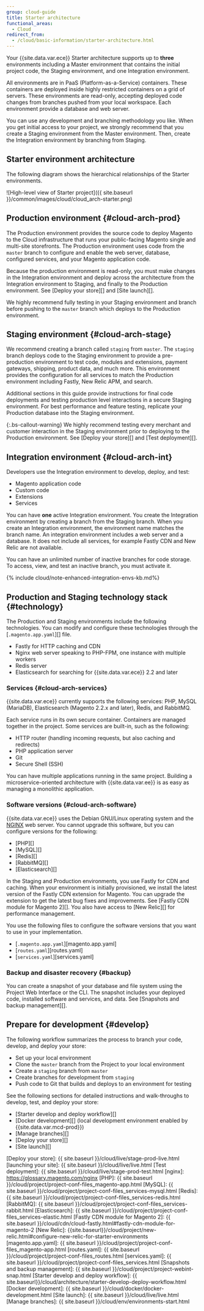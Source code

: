 ```yaml
---
group: cloud-guide
title: Starter architecture
functional_areas:
  - Cloud
redirect_from:
  - /cloud/basic-information/starter-architecture.html
---
```


Your {{site.data.var.ece}} Starter architecture supports up to **three** environments including a Master environment that contains the initial project code, the Staging environment, and one Integration environment.

All environments are in PaaS (Platform-as-a-Service) containers. These containers are deployed inside highly restricted containers on a grid of servers. These environments are read-only, accepting deployed code changes from branches pushed from your local workspace.  Each environment provide a database and web server.

You can use any development and branching methodology you like. When you get initial access to your project, we strongly recommend that you create a Staging environment from the Master environment. Then, create the Integration environment by branching from Staging.

## Starter environment architecture

The following diagram shows the hierarchical relationships of the Starter environments.

![High-level view of Starter project]({{ site.baseurl }}/common/images/cloud/cloud_arch-starter.png)

## Production environment {#cloud-arch-prod}

The Production environment provides the source code to deploy Magento to the Cloud infrastructure that runs your public-facing Magento single and multi-site storefronts. The Production environment uses code from the `master` branch to configure and enable the web server, database, configured services, and your Magento application code.

Because the production environment is read-only, you must make changes in the Integration environment and deploy across the architecture from the Integration environment to Staging, and finally to the Production environment. See [Deploy your store][] and [Site launch][].

We highly recommend fully testing in your Staging environment and branch before pushing to the `master` branch which deploys to the Production environment.

## Staging environment {#cloud-arch-stage}

We recommend creating a branch called `staging` from `master`. The `staging` branch deploys code to the Staging environment to provide a pre-production environment to test code, modules and extensions, payment gateways, shipping, product data, and much more. This environment provides the configuration for all services to match the Production environment including Fastly, New Relic APM, and search.

Additional sections in this guide provide instructions for final code deployments and testing production level interactions in a secure Staging environment. For best performance and feature testing, replicate your Production database into the Staging environment.

{:.bs-callout-warning}
We highly recommend testing every merchant and customer interaction in the Staging environment prior to deploying to the Production environment. See [Deploy your store][] and [Test deployment][].

## Integration environment {#cloud-arch-int}

Developers use the Integration environment to develop, deploy, and test:

-  Magento application code
-  Custom code
-  Extensions
-  Services

You can have **one** active Integration environment. You create the Integration environment by creating a branch from the Staging branch. When you create an Integration environment, the environment name matches the branch name. An integration environment includes a web server and a database. It does not include all services, for example Fastly CDN and New Relic are not available.

You can have an unlimited number of inactive branches for code storage. To access, view, and test an inactive branch, you must activate it.

{% include cloud/note-enhanced-integration-envs-kb.md%}

## Production and Staging technology stack {#technology}

The Production and Staging environments include the following technologies. You can modify and configure these technologies through the [`.magento.app.yaml`][] file.

-  Fastly for HTTP caching and CDN
-  Nginx web server speaking to PHP-FPM, one instance with multiple workers
-  Redis server
-  Elasticsearch for searching for {{site.data.var.ece}} 2.2 and later

### Services {#cloud-arch-services}

{{site.data.var.ece}} currently supports the following services: PHP, MySQL (MariaDB), Elasticsearch (Magento 2.2.x and later), Redis, and RabbitMQ.

Each service runs in its own secure container. Containers are managed together in the project. Some services are built-in, such as the following:

-  HTTP router (handling incoming requests, but also caching and redirects)
-  PHP application server
-  Git
-  Secure Shell (SSH)

You can have multiple applications running in the same project. Building a microservice-oriented architecture with {{site.data.var.ee}} is as easy as managing a monolithic application.

### Software versions {#cloud-arch-software}

{{site.data.var.ece}} uses the Debian GNU/Linux operating system and the [NGINX](https://glossary.magento.com/nginx) web server. You cannot upgrade this software, but you can configure versions for the following:

-  [PHP][]
-  [MySQL][]
-  [Redis][]
-  [RabbitMQ][]
-  [Elasticsearch][]

In the Staging and Production environments, you use Fastly for CDN and caching. When your environment is initially provisioned, we install the latest version of the Fastly CDN extension for Magento. You can upgrade the extension to get the latest bug fixes and improvements. See [Fastly CDN module for Magento 2][]. You also have access to [New Relic][] for performance management.

You use the following files to configure the software versions that you want to use in your implementation.

-  [`.magento.app.yaml`][magento.app.yaml]
-  [`routes.yaml`][routes.yaml]
-  [`services.yaml`][services.yaml]

### Backup and disaster recovery {#backup}

You can create a snapshot of your database and file system using the Project Web Interface or the CLI. The snapshot includes your deployed code, installed software and services, and data. See [Snapshots and backup management][].

## Prepare for development {#develop}

The following workflow summarizes the process to branch your code, develop, and deploy your store:

-  Set up your local environment
-  Clone the `master` branch from the Project to your local environment
-  Create a `staging` branch from `master`
-  Create branches for development from `staging`
-  Push code to Git that builds and deploys to an environment for testing

See the following sections for detailed instructions and walk-throughs to develop, test, and deploy your store:

-  [Starter develop and deploy workflow][]
-  [Docker development][] (local development environment enabled by {{site.data.var.mcd-prod}})
-  [Manage branches][]
-  [Deploy your store][]
-  [Site launch][]

<!--Link definitions-->
[Deploy your store]: {{ site.baseurl }}/cloud/live/stage-prod-live.html
[launching your site]: {{ site.baseurl }}/cloud/live/live.html
[Test deployment]: {{ site.baseurl }}/cloud/live/stage-prod-test.html
[nginx]: https://glossary.magento.com/nginx
[PHP]: {{ site.baseurl }}/cloud/project/project-conf-files_magento-app.html
[MySQL]: {{ site.baseurl }}/cloud/project/project-conf-files_services-mysql.html
[Redis]: {{ site.baseurl }}/cloud/project/project-conf-files_services-redis.html
[RabbitMQ]: {{ site.baseurl }}/cloud/project/project-conf-files_services-rabbit.html
[Elasticsearch]: {{ site.baseurl }}/cloud/project/project-conf-files_services-elastic.html
[Fastly CDN module for Magento 2]: {{ site.baseurl }}/cloud/cdn/cloud-fastly.html#fastly-cdn-module-for-magento-2
[New Relic]: {{site.baseurl}}/cloud/project/new-relic.html#configure-new-relic-for-starter-environments
[magento.app.yaml]: {{ site.baseurl }}/cloud/project/project-conf-files_magento-app.html
[routes.yaml]: {{ site.baseurl }}/cloud/project/project-conf-files_routes.html
[services.yaml]: {{ site.baseurl }}/cloud/project/project-conf-files_services.html
[Snapshots and backup management]: {{ site.baseurl }}/cloud/project/project-webint-snap.html
[Starter develop and deploy workflow]: {{ site.baseurl}}/cloud/architecture/starter-develop-deploy-workflow.html
[Docker development]: {{ site.baseurl }}/cloud/docker/docker-development.html
[Site launch]: {{ site.baseurl }}/cloud/live/live.html
[Manage branches]: {{ site.baseurl }}/cloud/env/environments-start.html

